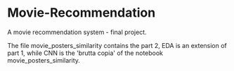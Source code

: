 # Movie-Recommendation
A movie recommendation system - final project. 


The file movie_posters_similarity contains the part 2, EDA is an extension of part 1, while CNN is the 'brutta copia' of the notebook movie_posters_similarity. 

